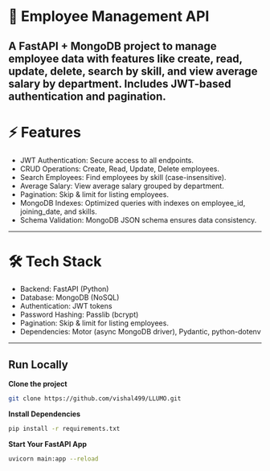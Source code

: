 # 🏢 Employee Management API

A FastAPI + MongoDB project to manage employee data with features like create, read, update, delete, search by skill, and view average salary by department. Includes JWT-based authentication and pagination.
---
# ⚡ Features
- JWT Authentication: Secure access to all endpoints.
- CRUD Operations: Create, Read, Update, Delete employees.
- Search Employees: Find employees by skill (case-insensitive).
- Average Salary: View average salary grouped by department.
- Pagination: Skip & limit for listing employees.
- MongoDB Indexes: Optimized queries with indexes on employee_id, joining_date, and skills.
- Schema Validation: MongoDB JSON schema ensures data consistency.

---
# 🛠 Tech Stack
- Backend: FastAPI (Python)
- Database: MongoDB (NoSQL)
- Authentication: JWT tokens
- Password Hashing: Passlib (bcrypt)
- Pagination: Skip & limit for listing employees.
- Dependencies: Motor (async MongoDB driver), Pydantic, python-dotenv

---
## Run Locally

**Clone the project**
```bash
git clone https://github.com/vishal499/LLUMO.git
```

**Install Dependencies**
```bash
pip install -r requirements.txt
```
**Start Your FastAPI App**
```bash
uvicorn main:app --reload
```

